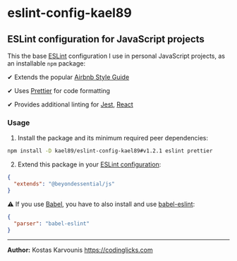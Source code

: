 # eslint-config-kael89

## ESLint configuration for JavaScript projects

This the base [ESLint](https://eslint.org/) configuration I use in personal JavaScript projects, as an installable `npm` package:

✔ Extends the popular [Airbnb Style Guide](https://github.com/airbnb/javascript)

✔ Uses [Prettier](https://prettier.io/) for code formatting

✔ Provides additional linting for [Jest](https://jestjs.io/), [React](https://reactjs.org/)

### Usage

1. Install the package and its minimum required peer dependencies:

```bash
npm install -D kael89/eslint-config-kael89#v1.2.1 eslint prettier
```

2. Extend this package in your [ESLint configuration](https://eslint.org/docs/user-guide/configuring):

```json
{
  "extends": "@beyondessential/js"
}
```

⚠️ If you use [Babel](https://babeljs.io/), you have to also install and use [babel-eslint](https://www.npmjs.com/package/babel-eslint):

```json
{
  "parser": "babel-eslint"
}
```

---

**Author:** Kostas Karvounis https://codinglicks.com
